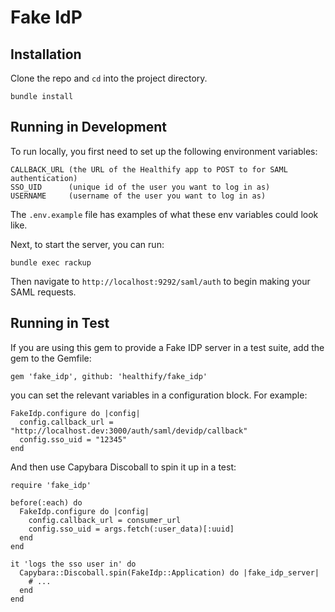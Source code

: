 # Fake IdP

## Installation

Clone the repo and `cd` into the project directory.

    bundle install

## Running in Development

To run locally, you first need to set up the following environment variables:

    CALLBACK_URL (the URL of the Healthify app to POST to for SAML authentication)
    SSO_UID      (unique id of the user you want to log in as)
    USERNAME     (username of the user you want to log in as)

The `.env.example` file has examples of what these env variables could look like.

Next, to start the server, you can run:

    bundle exec rackup

Then navigate to `http://localhost:9292/saml/auth` to begin making your SAML requests.

## Running in Test

If you are using this gem to provide a Fake IDP server in a test suite, add the gem
to the Gemfile:

    gem 'fake_idp', github: 'healthify/fake_idp'

you can set the relevant variables in a configuration block. For example:

    FakeIdp.configure do |config|
      config.callback_url = "http://localhost.dev:3000/auth/saml/devidp/callback"
      config.sso_uid = "12345"
    end

And then use Capybara Discoball to spin it up in a test:

    require 'fake_idp'

    before(:each) do
      FakeIdp.configure do |config|
        config.callback_url = consumer_url
        config.sso_uid = args.fetch(:user_data)[:uuid]
      end
    end

    it 'logs the sso user in' do
      Capybara::Discoball.spin(FakeIdp::Application) do |fake_idp_server|
        # ...
      end
    end

